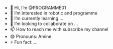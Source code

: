 - 👋 Hi, I’m @PROGRAMME01
- 👀 I’m interested in robotic and programme
- 🌱 I’m currently learning ...
- 💞️ I’m looking to collaborate on ...
- 📫 How to reach me with subscribe my channel
- 😄 Pronouns: Amine
- ⚡ Fun fact: ...

<!---
PROGRAMME01/PROGRAMME01 is a ✨ special ✨ repository because its `README.md` (this file) appears on your GitHub profile.
You can click the Preview link to take a look at your changes.
--->



